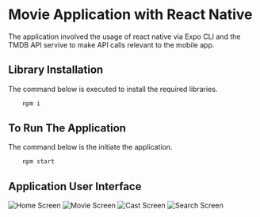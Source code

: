 # Movie Application with React Native

The application involved the usage of react native via Expo CLI and the TMDB API servive to make API calls relevant to the mobile app. 

## Library Installation
The command below is executed to install the required libraries.

```js
    npm i 
```

## To Run The Application
The command below is the initiate the application.

```js
    npm start 
```

## Application User Interface 

![Home Screen](read-me-assets/home-screen.png) 
![Movie Screen](read-me-assets/movie-screen.png)
![Cast Screen](read-me-assets/cast-screen.png)
![Search Screen](read-me-assets/search-screen.png)
